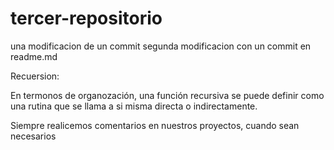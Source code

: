 # tercer-repositorio
una modificacion de un commit
segunda modificacion con un commit en readme.md

Recuersion:

En termonos de organozación, una función recursiva se puede definir como una rutina que se llama a si misma directa o indirectamente.

Siempre realicemos comentarios en nuestros proyectos, cuando sean necesarios